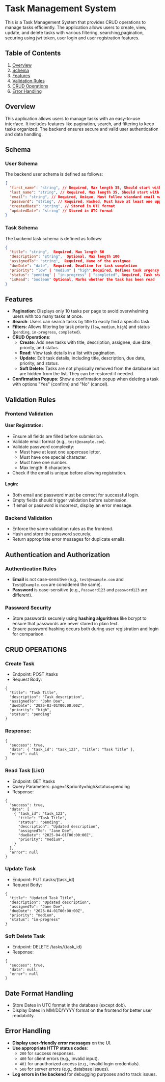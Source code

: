 # Task Management System

This is a Task Management System that provides CRUD operations to manage tasks efficiently. The application allows users to create, view, update, and delete tasks with various filtering, searching,pagination, securing using jwt token, user login  and user registration features.

## Table of Contents
1. [Overview](#overview)
2. [Schema](#schema)
3. [Features](#features)
4. [Validation Rules](#validation-rules)
5. [CRUD Operations](#crud-operations)
6. [Error Handling](#error-handling)

## Overview

This application allows users to manage tasks with an easy-to-use interface. It includes features like pagination, search, and filtering to keep tasks organized. The backend ensures secure and valid user authentication and data handling.

## Schema

### User Schema

The backend user schema is defined as follows:

```json
{
  "first_name": "string", // Required, Max length 35, Should start with alphabets only  
  "last_name": "string", // Required, Max length 35, Should start with alphabets only  
  "email": "string", // Required, Unique, Must follow standard email validation  
  "password": "string", // Required, Hashed, Must have at least one uppercase, one special character, one number, and max length 8  
  "createdDate": "string", // Stored in UTC format  
  "updatedDate": "string" // Stored in UTC format
}
```

###  Task Schema
The backend task schema is defined as follows:
```json
{
  "title": "string",  Required, Max length 50  
  "description": "string",  Optional, Max length 100  
  "assignedTo": "string",  Required, Name of the assignee  
  "dueDate": "date",  Required, Deadline for task completion  
  "priority": "low" | "medium" | "high",Required, Defines task urgency  
  "status": "pending" | "in-progress" | "completed", Required, Task status  
  "isRead": "boolean" Optional, Marks whether the task has been read
}
```


## Features

- **Pagination**: Displays only 10 tasks per page to avoid overwhelming users with too many tasks at once.
- **Search**: Users can search tasks by title to easily find a specific task.
- **Filters**: Allows filtering by task priority (`low`, `medium`, `high`) and status (`pending`, `in-progress`, `completed`).
- **CRUD Operations**:
  - **Create**: Add new tasks with title, description, assignee, due date, priority, and status.
  - **Read**: View task details in a list with pagination.
  - **Update**: Edit task details, including title, description, due date, priority, and status.
  - **Soft Delete**: Tasks are not physically removed from the database but are hidden from the list. They can be restored if needed.
- **Confirmation Popups**: Show a confirmation popup when deleting a task with options "Yes" (confirm) and "No" (cancel).

## Validation Rules

### Frontend Validation

#### User Registration:
- Ensure all fields are filled before submission.
- Validate email format (e.g., `test@example.com`).
- Validate password complexity:
  - Must have at least one uppercase letter.
  - Must have one special character.
  - Must have one number.
  - Max length: 8 characters.
- Check if the email is unique before allowing registration.

#### Login:
- Both email and password must be correct for successful login.
- Empty fields should trigger validation before submission.
- If email or password is incorrect, display an error message.

### Backend Validation
- Enforce the same validation rules as the frontend.
- Hash and store the password securely.
- Return appropriate error messages for duplicate emails.



## Authentication and Authorization

### Authentication Rules
- **Email** is not case-sensitive (e.g., `test@example.com` and `Test@Example.com` are considered the same).
- **Password** is case-sensitive (e.g., `Password123` and `password123` are different).

### Password Security
- Store passwords securely using **hashing algorithms** like bcrypt to ensure that passwords are never stored in plain text.
- Ensure password hashing occurs both during user registration and login for comparison.

## CRUD OPERATIONS

### Create Task
- Endpoint: POST /tasks
- Request Body:
```
{
  "title": "Task Title",
  "description": "Task description",
  "assignedTo": "John Doe",
  "dueDate": "2025-03-01T00:00:00Z",
  "priority": "high",
  "status": "pending"
}
```
### Response:
```
{
  "success": true,
  "data": { "task_id": "task_123", "title": "Task Title" },
  "error": null
}
```
### Read Task (List)
- Endpoint: GET /tasks
- Query Parameters: page=1&priority=high&status=pending
- Response:
```
{
  "success": true,
  "data": [
    { "task_id": "task_123",
      "title": "Task Title",
      "status": "pending",
      "description": "Updated description",
      "assignedTo": "Jane Doe",
      "dueDate": "2025-04-01T00:00:00Z",
      "priority": "medium",
    }
  ],
  "error": null
}
```
### Update Task
- Endpoint: PUT /tasks/{task_id}
- Request Body:
```
{
  "title": "Updated Task Title",
  "description": "Updated description",
  "assignedTo": "Jane Doe",
  "dueDate": "2025-04-01T00:00:00Z",
  "priority": "medium",
  "status": "in-progress"
}
```
### Soft Delete Task
- Endpoint: DELETE /tasks/{task_id}
- Response:
```
{
  "success": true,
  "data": null,
  "error": null
}
```


## Date Format Handling
- Store Dates in UTC format in the database (except dob).
- Display Dates in MM/DD/YYYY format on the frontend for better user readability.


## Error Handling

- **Display user-friendly error messages** on the UI.
- **Use appropriate HTTP status codes**:
  - `200` for success responses.
  - `400` for client errors (e.g., invalid input).
  - `401` for unauthorized access (e.g., invalid login credentials).
  - `500` for server errors (e.g., database issues).
- **Log errors in the backend** for debugging purposes and to track issues.


